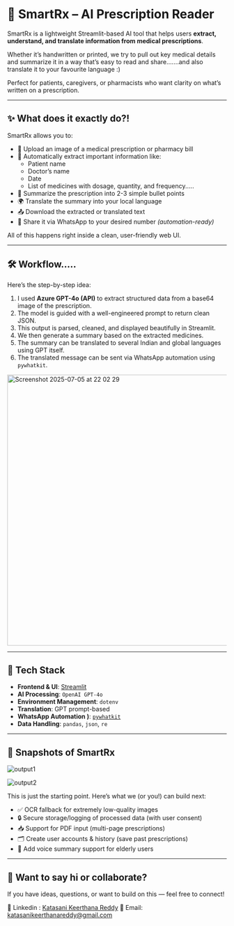 # 💊 SmartRx – AI Prescription Reader

SmartRx is a lightweight Streamlit-based AI tool that helps users **extract, understand, and translate information from medical prescriptions**. 

Whether it’s handwritten or printed, we try to pull out key medical details and summarize it in a way that’s easy to read and share.......and also translate it to your favourite language :)  

Perfect for patients, caregivers, or pharmacists who want clarity on what’s written on a prescription.

---

## ✨ What does it exactly do?!

SmartRx allows you to:

- 📸 Upload an image of a medical prescription or pharmacy bill  
- 🤖 Automatically extract important information like:
  - Patient name  
  - Doctor’s name  
  - Date  
  - List of medicines with dosage, quantity, and frequency.....
- 🧠 Summarize the prescription into 2-3 simple bullet points  
- 🌍 Translate the summary into your local language  
- 📤 Download the extracted or translated text  
- 📲 Share it via WhatsApp to your desired number *(automation-ready)*

All of this happens right inside a clean, user-friendly web UI.

---

## 🛠️ Workflow.....

Here’s the step-by-step idea:

1. I used **Azure GPT-4o (API)** to extract structured data from a base64 image of the prescription.
2. The model is guided with a well-engineered prompt to return clean JSON.
3. This output is parsed, cleaned, and displayed beautifully in Streamlit.
4. We then generate a summary based on the extracted medicines.
5. The summary can be translated to several Indian and global languages using GPT itself.
6. The translated message can be sent via WhatsApp automation using `pywhatkit`.

<img width="622" alt="Screenshot 2025-07-05 at 22 02 29" src="https://github.com/user-attachments/assets/a516da6e-a77c-4986-89c2-a5f3c59522c4" />


---

## 🧰 Tech Stack

- **Frontend & UI**: [Streamlit](https://streamlit.io/)  
- **AI Processing**: `OpenAI GPT-4o` 
- **Environment Management**: `dotenv`  
- **Translation**: GPT prompt-based  
- **WhatsApp Automation )**: [`pywhatkit`](https://pypi.org/project/pywhatkit/)  
- **Data Handling**: `pandas`, `json`, `re`

---
## 📸 Snapshots of SmartRx

![output1](https://github.com/user-attachments/assets/10ccc19f-c908-4129-a338-1b2295b4eacd)



![output2](https://github.com/user-attachments/assets/d8709dc2-add4-40d0-a464-bdbe72f36ed6)




This is just the starting point. Here’s what we (or you!) can build next:

- ✅ OCR fallback for extremely low-quality images
- 🔒 Secure storage/logging of processed data (with user consent)
- 📥 Support for PDF input (multi-page prescriptions)
- 🗂️ Create user accounts & history (save past prescriptions)
- 💬 Add voice summary support for elderly users

---

## 👋 Want to say hi or collaborate?

If you have ideas, questions, or want to build on this — feel free to connect!

🐙 Linkedin : [Katasani Keerthana Reddy](https://www.linkedin.com/in/keerthana-reddy-katasani-b07238268/)
📧 Email: katasanikeerthanareddy@gmail.com  
